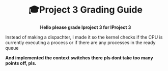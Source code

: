 
<h1 align="center">🎓Project 3 Grading Guide</h1>

<p align="center">
  <strong>Hello please grade Iproject 3 for IProject 3</strong>
  <p>Instead of making a dispachter, I made it so the kernel checks if the CPU is currently executing a process or if there are any processes in the ready queue </p>
  <strong>And implemented the context switches there</strong>
  <strong>pls dont take too many points off, pls.</strong>

